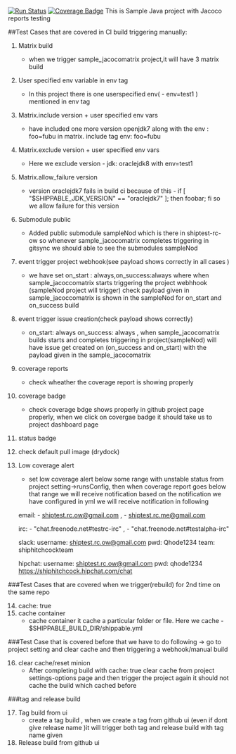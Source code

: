 [![Run Status](https://rcapi.shippable.com/projects/5a1cecfb3d4a200500277585/badge?branch=master)](https://rcapp.shippable.com/github/sreyaj/coretest_matrixbuildJav)
[![Coverage Badge](https://rcapi.shippable.com/projects/5a1cecfb3d4a200500277585/coverageBadge?branch=master)](https://rcapp.shippable.com/github/sreyaj/coretest_matrixbuildJav)
This is Sample Java project with Jacoco reports
 testing


##Test Cases that are covered in CI build triggering manually:


1. Matrix build    
     -  when we trigger sample_jacocomatrix project,it will have 3 matrix build 

2. User specified env variable in env tag    
     -  In this project there is one userspecified env( - env=test1 )  mentioned in env tag
   
3. Matrix.include version + user specified env vars     
     - have included one more version openjdk7 along with the env : foo=fubu in matrix. include tag
       env: foo=fubu
4. Matrix.exclude version + user specified env vars 
      - Here we exclude version - jdk: oraclejdk8 with env=test1

5. Matrix.allow_failure version     
   - version oraclejdk7 fails in build ci because of this - if [ "$SHIPPABLE_JDK_VERSION" == "oraclejdk7" ]; then foobar; fi
     so we allow failure for this version 

6. Submodule public    
   - Added public submodule sampleNod which is there in shiptest-rc-ow 
     so whenever sample_jacocomatrix  completes triggering in gitsync we should able to see the submodules sampleNod

7. event trigger project webhook(see payload shows correctly in all cases )    
    - we have set on_start : always,on_success:always where when sample_jacoccomatrix starts  triggering the project webhhook (sampleNod project will  trigger) check payload given in sample_jacoccomatrix is shown in the sampleNod for on_start and on_success build 
 
8. event trigger issue creation(check payload shows correctly)    
    - on_start: always on_success: always , when sample_jacocomatrix builds starts and completes triggering in project(sampleNod) will have issue get created on (on_success and on_start) with the payload given in the sample_jacocomatrix

9. coverage reports    
    - check wheather the coverage report is showing properly 
10. coverage badge
    - check coverage bdge shows properly in github project page properly, when we click on covergae badge it should take us to project dashboard page
    
11. status badge
12. check default pull image (drydock) 
     
13. Low coverage alert    
     - set low coverage alert below some range with unstable status from project setting->runsConfig, then when coverage report  goes below that range we will receive notification based on the notification we have configured in yml
     we will receive notification in following 

     email:  - shiptest.rc.ow@gmail.com ,
             - shiptest.rc.me@gmail.com

     irc:    - "chat.freenode.net#testrc-irc" , 
             - "chat.freenode.net#testalpha-irc"

     slack:   username: shiptest.rc.ow@gmail.com
              pwd: Qhode1234
              team: shiphitchcockteam 

     hipchat: username: shiptest.rc.ow@gmail.com
              pwd: qhode1234
              https://shiphitchcock.hipchat.com/chat




 ###Test Cases that are covered when we trigger(rebuild) for 2nd time on the same repo

   
14. cache: true    
15. cache container    
    - cache container it cache a particular folder or file. Here we cache  - $SHIPPABLE_BUILD_DIR/shippable.yml




 ###Test Case that is covered before that we have to do following -> go to project setting and clear cache and then triggering a webhook/manual build

16. clear cache/reset minion    
    - After completing build with cache: true clear cache from project settings-options page and then trigger the project again 
     it should not cache the build which cached before     
     
 ###tag and release build 
     
17. Tag build from ui 
    - create a tag build , when we create a tag  from github ui (even if dont give release name )it will trigger          both tag and release build with tag name given    
18. Release build from github ui
